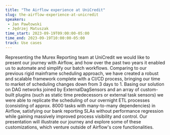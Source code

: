 ```yaml
---
title: "The Airflow experience at UniCredit"
slug: the-airflow-experience-at-unicredit
speakers:
 - Jan Pawłowski
 - Jędrzej Matuszak
time_start: 2023-09-19T09:00:00-05:00
time_end: 2023-09-19T10:00:00-05:00
track: Use cases
---
```


Representing the Murex Reporting team at UniCredit we would like to present our journey with Airflow, and how over the past two years it enabled us to automate and simplify our batch workflows. Comparing to our previous rigid mainframe scheduling approach, we have created a robust and scalable framework complete with a CI/CD process, bringing our time to market of scheduling changes down from 3 days to 1. Basing our solution on DAG networks joined by ExternalDagSensors and an array of custom-built plugins (such as static time predecessors or external task sensors) we were able to replicate the scheduling of our overnight ETL processes (consisting of approx. 8000 tasks with many-to-many dependencies) in Airflow, satisfying our bank reporting SLAs without performance regression while gaining massively improved process visibility and control. Our presentation will illustrate our journey and explore some of these customizations, which venture outside of Airflow's core functionalities.
